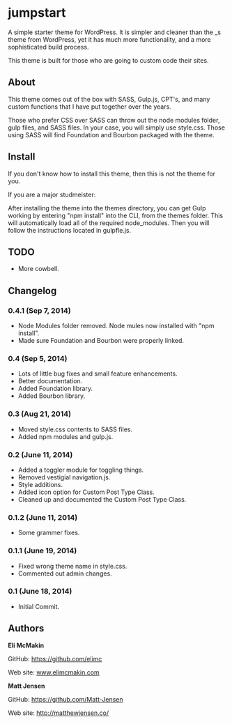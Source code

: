 **jumpstart**
===========================

A simple starter theme for WordPress. It is simpler and cleaner than the _s theme from WordPress, yet it has much more functionality, and a more sophisticated build process.

This theme is built for those who are going to custom code their sites.

About
-----

This theme comes out of the box with SASS, Gulp.js, CPT's, and many custom functions that I have put together over the years.

Those who prefer CSS over SASS can throw out the node modules folder, gulp files, and SASS files. In your case, you will simply use style.css. Those using SASS will find Foundation and Bourbon packaged with the theme.

Install
-------

If you don't know how to install this theme, then this is not the theme for you.

If you are a major studmeister:

After installing the theme into the themes directory, you can get Gulp working by entering "npm install" into the CLI, from the themes folder. This will automatically load all of the required node_modules. Then you will follow the instructions located in gulpfle.js.

TODO
----

* More cowbell.

Changelog
---------

### 0.4.1 (Sep 7, 2014)
* Node Modules folder removed. Node mules now installed with "npm install".
* Made sure Foundation and Bourbon were properly linked.

### 0.4 (Sep 5, 2014)
* Lots of little bug fixes and small feature enhancements.
* Better documentation.
* Added Foundation library.
* Added Bourbon library.

### 0.3 (Aug 21, 2014)
* Moved style.css contents to SASS files.
* Added npm modules and gulp.js.

### 0.2 (June 11, 2014)
* Added a toggler module for toggling things.
* Removed vestigial navigation.js.
* Style additions.
* Added icon option for Custom Post Type Class.
* Cleaned up and documented the Custom Post Type Class.

### 0.1.2 (June 11, 2014)
* Some grammer fixes.

### 0.1.1 (June 19, 2014)
* Fixed wrong theme name in style.css.
* Commented out admin changes.

### 0.1 (June 18, 2014)
* Initial Commit.

Authors
-------

**Eli McMakin**

GitHub: https://github.com/elimc

Web site: www.elimcmakin.com


**Matt Jensen**

GitHub: https://github.com/Matt-Jensen

Web site: http://matthewjensen.co/
